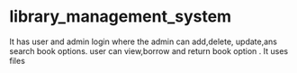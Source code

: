 # library_management_system 
It has user and admin login where the admin can add,delete, update,ans search book options. user can view,borrow and return book option .
It uses files
